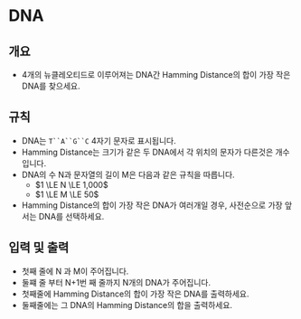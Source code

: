 DNA
===
## 개요
+ 4개의 뉴클레오티드로 이루어져는 DNA간 Hamming Distance의 합이 가장 작은 DNA를 찾으세요.
## 규칙
+ DNA는 `T``A``G``C` 4자기 문자로 표시됩니다.
+ Hamming Distance는 크기가 같은 두 DNA에서 각 위치의 문자가 다른것은 개수입니다.
+ DNA의 수 N과 문자열의 길이 M은 다음과 같은 규칙을 따릅니다.
    - $1 \LE N \LE 1,000$
    - $1 \LE M \LE 50$
+ Hamming Distance의 합이 가장 작은 DNA가 여러개일 경우, 사전순으로 가장 앞서는 DNA를 선택하세요.
## 입력 및 출력
+ 첫째 줄에 N 과 M이 주어집니다.
+ 둘쨰 줄 부터 N+1번 째 줄까지 N개의 DNA가 주어집니다.
+ 첫째줄에 Hamming Distance의 합이 가장 작은 DNA를 출력하세요.
+ 둘째줄에는 그 DNA의 Hamming Distance의 합을 출력하세요.
